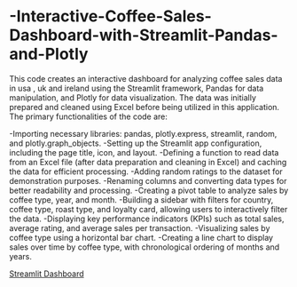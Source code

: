 # -Interactive-Coffee-Sales-Dashboard-with-Streamlit-Pandas-and-Plotly


This code creates an interactive dashboard for analyzing coffee sales data in usa , uk and ireland using the Streamlit framework, Pandas for data manipulation, and Plotly for data visualization. The data was initially prepared and cleaned using Excel before being utilized in this application. The primary functionalities of the code are:

-Importing necessary libraries: pandas, plotly.express, streamlit, random, and plotly.graph_objects.
-Setting up the Streamlit app configuration, including the page title, icon, and layout.
-Defining a function to read data from an Excel file (after data preparation and cleaning in Excel) and caching the data for efficient processing.
-Adding random ratings to the dataset for demonstration purposes.
-Renaming columns and converting data types for better readability and processing.
-Creating a pivot table to analyze sales by coffee type, year, and month.
-Building a sidebar with filters for country, coffee type, roast type, and loyalty card, allowing users to interactively filter the data.
-Displaying key performance indicators (KPIs) such as total sales, average rating, and average sales per transaction.
-Visualizing sales by coffee type using a horizontal bar chart.
-Creating a line chart to display sales over time by coffee type, with chronological ordering of months and years.

[Streamlit Dashboard](https://sales-dashboards.streamlit.app/)
